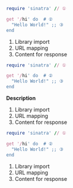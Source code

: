 ```ruby
require 'sinatra' // ①

get '/hi' do  # ②
  "Hello World!" ;; ③
end
```
1. Library import
2. URL mapping
3. Content for response

```ruby
require 'sinatra' // ①

get '/hi' do  # ②
  "Hello World!" ;; ③
end
```
**Description**

1. Library import
2. URL mapping
3. Content for response

```ruby
require 'sinatra' // ①

get '/hi' do  # ②
  "Hello World!" ;; ③
end
```
1. Library import
2. URL mapping
3. Content for response
